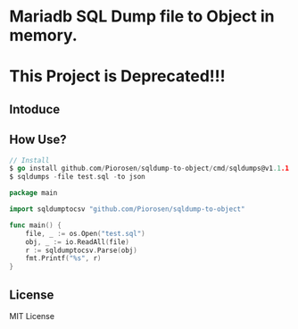 # Mariadb SQL Dump file to Object in memory.

# This Project is Deprecated!!!

## Intoduce

## How Use?

```go
// Install
$ go install github.com/Piorosen/sqldump-to-object/cmd/sqldumps@v1.1.1
$ sqldumps -file test.sql -to json
```

```go
package main

import sqldumptocsv "github.com/Piorosen/sqldump-to-object"

func main() { 
    file, _ := os.Open("test.sql")
    obj, _ := io.ReadAll(file)
    r := sqldumptocsv.Parse(obj)
    fmt.Printf("%s", r)
}
```

## License 

MIT License
